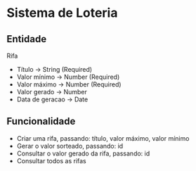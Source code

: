 # Sistema de Loteria

## Entidade

Rifa
- Título -> String (Required)
- Valor mínimo -> Number (Required)
- Valor máximo -> Number (Required)
- Valor gerado -> Number
- Data de geracao -> Date

## Funcionalidade

- Criar uma rifa, passando: título, valor máximo, valor mínimo
- Gerar o valor sorteado, passando: id
- Consultar o valor gerado da rifa, passando: id
- Consultar todos as rifas